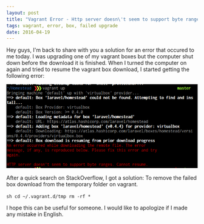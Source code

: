 ```yaml
---
layout: post
title: "Vagrant Error - Http server doesn\'t seem to support byte ranges"
tags: vagrant, error, box, failed upgrade
date: 2016-04-19
---
```


Hey guys, I'm back to share with you a solution for an error that occured to me
today. I was upgrading one of my vagrant boxes but the computer shut down before
the download it is finished. When I turned the computer on again and tried to
resume the vagrant box download, I started getting the following error:

![Vagrant error - don't support byte ranges](/images/vagrant-error-byte-ranges.jpg)

After a quick search on StackOverflow, I got a solution: To remove the failed box
download from the temporary folder on vagrant.

``sh
cd ~/.vagrant.d/tmp
rm -rf *
``

I hope this can be useful for someone. I would like to apologize if I made any
mistake in English.